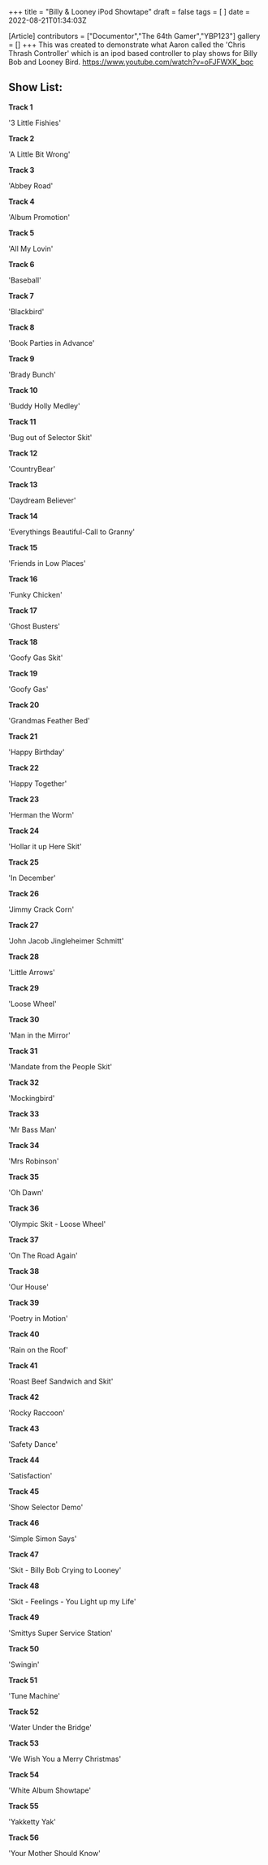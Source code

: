 +++
title = "Billy & Looney iPod Showtape"
draft = false
tags = [ ]
date = 2022-08-21T01:34:03Z

[Article]
contributors = ["Documentor","The 64th Gamer","YBP123"]
gallery = []
+++
This was created to demonstrate what Aaron called the 'Chris Thrash Controller' which is an ipod based controller to play shows for Billy Bob and Looney Bird. <ref>https://www.youtube.com/watch?v=oFJFWXK_bqc</ref>

## Show List: ##
**Track 1** 

'3 Little Fishies'

**Track 2** 

'A Little Bit Wrong'

**Track 3** 

'Abbey Road'

**Track 4** 

'Album Promotion'

**Track 5**

'All My Lovin'

**Track 6**

'Baseball'

**Track 7**

'Blackbird'

**Track 8**

'Book Parties in Advance'

**Track 9**

'Brady Bunch'

**Track 10**

'Buddy Holly Medley'

**Track 11**

'Bug out of Selector Skit'

**Track 12**

'CountryBear'

**Track 13**

'Daydream Believer'

**Track 14**

'Everythings Beautiful-Call to Granny'

**Track 15**

'Friends in Low Places'

**Track 16**

'Funky Chicken'

**Track 17**

'Ghost Busters'

**Track 18**

'Goofy Gas Skit'

**Track 19**

'Goofy Gas'

**Track 20**

'Grandmas Feather Bed'

**Track 21**

'Happy Birthday'

**Track 22**

'Happy Together'

**Track 23**

'Herman the Worm'

**Track 24**

'Hollar it up Here Skit'

**Track 25**

'In December'

**Track 26**

'Jimmy Crack Corn'

**Track 27**

'John Jacob Jingleheimer Schmitt'

**Track 28**

'Little Arrows'

**Track 29**

'Loose Wheel'

**Track 30**

'Man in the Mirror'

**Track 31**

'Mandate from the People Skit'

**Track 32**

'Mockingbird'

**Track 33**

'Mr Bass Man'

**Track 34**

'Mrs Robinson'

**Track 35**

'Oh Dawn'

**Track 36**

'Olympic Skit - Loose Wheel'

**Track 37**

'On The Road Again'

**Track 38**

'Our House'

**Track 39**

'Poetry in Motion'

**Track 40**

'Rain on the Roof'

**Track 41**

'Roast Beef Sandwich and Skit'

**Track 42**

'Rocky Raccoon'

**Track 43**

'Safety Dance'

**Track 44** 

'Satisfaction'

**Track 45**

'Show Selector Demo'

**Track 46**

'Simple Simon Says'

**Track 47**

'Skit - Billy Bob Crying to Looney'

**Track 48**

'Skit - Feelings - You Light up my Life'

**Track 49**

'Smittys Super Service Station'

**Track 50**

'Swingin'

**Track 51**

'Tune Machine'

**Track 52**

'Water Under the Bridge'

**Track 53**

'We Wish You a Merry Christmas'

**Track 54**

'White Album Showtape'

**Track 55**

'Yakketty Yak'

**Track 56**

'Your Mother Should Know'